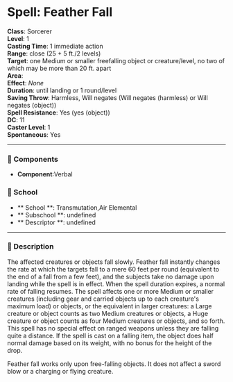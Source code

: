 
# Spell: Feather Fall
**Class**: Sorcerer  
**Level**: 1  
**Casting Time**: 1 immediate action  
**Range**: close (25 + 5 ft./2 levels)  
**Target**: one Medium or smaller freefalling object or creature/level, no two of which may be more than 20 ft. apart  
**Area**:   
**Effect**: _None_  
**Duration**: until landing or 1 round/level  
**Saving Throw**: Harmless, Will negates (Will negates (harmless) or Will negates (object))  
**Spell Resistance**: Yes (yes (object))  
**DC**: 11  
**Caster Level**: 1  
**Spontaneous**: Yes

---

### 🔮 Components
- **Component**:Verbal

### 🏫 School
- ** School **: Transmutation,Air Elemental
- ** Subschool **: undefined
- ** Descriptor **: undefined
---

### 📜 Description
The affected creatures or objects fall slowly. Feather fall instantly changes the rate at which the targets fall to a mere 60 feet per round (equivalent to the end of a fall from a few feet), and the subjects take no damage upon landing while the spell is in effect. When the spell duration expires, a normal rate of falling resumes. The spell affects one or more Medium or smaller creatures (including gear and carried objects up to each creature's maximum load) or objects, or the equivalent in larger creatures: a Large creature or object counts as two Medium creatures or objects, a Huge creature or object counts as four Medium creatures or objects, and so forth. This spell has no special effect on ranged weapons unless they are falling quite a distance. If the spell is cast on a falling item, the object does half normal damage based on its weight, with no bonus for the height of the drop.

Feather fall works only upon free-falling objects. It does not affect a sword blow or a charging or flying creature.
